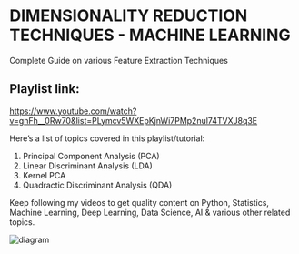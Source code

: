 # DIMENSIONALITY REDUCTION TECHNIQUES - MACHINE LEARNING

Complete Guide on various Feature Extraction Techniques

## Playlist link: 
https://www.youtube.com/watch?v=gnFh__0Rw70&list=PLymcv5WXEpKjnWi7PMp2nul74TVXJ8q3E

Here’s a list of topics covered in this playlist/tutorial:

1. Principal Component Analysis (PCA)
2. Linear Discriminant Analysis (LDA)
3. Kernel PCA
4. Quadractic Discriminant Analysis (QDA)

Keep following my videos to get quality content on Python, Statistics, Machine Learning, Deep Learning, Data Science, AI & various other related topics.

![diagram](images/Python.JPG)
